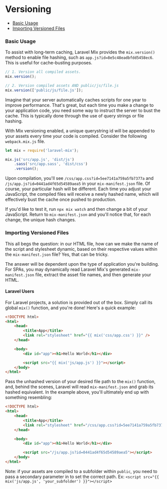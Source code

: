 # Versioning

-   [Basic Usage](#basic-usage)
-   [Importing Versioned Files](#importing-versioned-files)

### Basic Usage

To assist with long-term caching, Laravel Mix provides the `mix.version()` method to enable file hashing, such as `app.js?id=8e5c48eadbfdd5458ec6`. This is useful for cache-busting purposes.

```js
// 1. Version all compiled assets.
mix.version();

// 2. Version compiled assets AND public/js/file.js
mix.version(['public/js/file.js']);
```

Imagine that your server automatically caches scripts for one year to improve performance. That's great, but each time you make a change to your application code, you need some way to instruct the server to bust the cache. This is typically done through the use of query strings or file hashing.

With Mix versioning enabled, a unique querystring id will be appended to your assets every time your code is compiled. Consider the following `webpack.mix.js` file.

```js
let mix = require('laravel-mix');

mix.js('src/app.js', 'dist/js')
    .sass('src/app.sass', 'dist/css')
    .version();
```

Upon compilation, you'll see `/css/app.css?id=5ee7141a759a5fb7377a` and `/js/app.js?id=0441ad4f65d54589aea5` in your `mix-manifest.json` file. Of course, your particular hash will be different. Each time you adjust your JavaScript, the compiled files will receive a newly hashed name, which will effectively bust the cache once pushed to production.

If you'd like to test it, run `npx mix watch` and then change a bit of your JavaScript. Return to `mix-manifest.json` and you'll notice that, for each change, the unique hash changes.

### Importing Versioned Files

This all begs the question: in our HTML file, how can we make the name of the script and stylesheet dynamic, based on their respective values within the `mix-manifest.json` file? Yes, that can be tricky.

The answer will be dependent upon the type of application you're building. For SPAs, you may dynamically read Laravel Mix's generated `mix-manifest.json` file, extract the asset file names, and then generate your HTML.

#### Laravel Users

For Laravel projects, a solution is provided out of the box. Simply call its global `mix()` function, and you're done! Here's a quick example:

```html
<!DOCTYPE html>
<html>
    <head>
        <title>App</title>
        <link rel="stylesheet" href="{{ mix('css/app.css') }}" />
    </head>

    <body>
        <div id="app"><h1>Hello World</h1></div>

        <script src="{{ mix('js/app.js') }}"></script>
    </body>
</html>
```

Pass the unhashed version of your desired file path to the `mix()` function, and, behind the scenes, Laravel will read `mix-manifest.json` and grab its hashed equivalent. In the example above,
you'll ultimately end up with something resembling:

```html
<!DOCTYPE html>
<html>
    <head>
        <title>App</title>
        <link rel="stylesheet" href="/css/app.css?id=5ee7141a759a5fb7377a" />
    </head>

    <body>
        <div id="app"><h1>Hello World</h1></div>

        <script src="/js/app.js?id=0441ad4f65d54589aea5"></script>
    </body>
</html>
```

Note: if your assets are compiled to a subfolder within `public`, you need to pass a secondary parameter in to set the correct path. Ex: `<script src="{{ mix('js/app.js', 'your_subfolder') }}"></script>`
